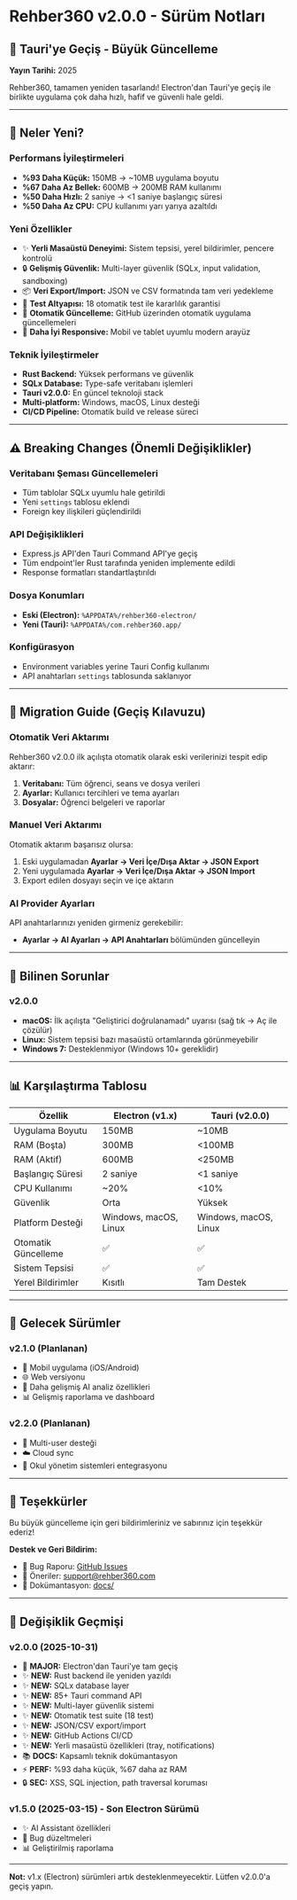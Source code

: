 # Rehber360 v2.0.0 - Sürüm Notları

## 🎉 Tauri'ye Geçiş - Büyük Güncelleme

**Yayın Tarihi:** 2025

Rehber360, tamamen yeniden tasarlandı! Electron'dan Tauri'ye geçiş ile birlikte uygulama çok daha hızlı, hafif ve güvenli hale geldi.

---

## 🚀 Neler Yeni?

### Performans İyileştirmeleri
- **%93 Daha Küçük:** 150MB → ~10MB uygulama boyutu
- **%67 Daha Az Bellek:** 600MB → 200MB RAM kullanımı
- **%50 Daha Hızlı:** 2 saniye → <1 saniye başlangıç süresi
- **%50 Daha Az CPU:** CPU kullanımı yarı yarıya azaltıldı

### Yeni Özellikler
- ✨ **Yerli Masaüstü Deneyimi:** Sistem tepsisi, yerel bildirimler, pencere kontrolü
- 🔒 **Gelişmiş Güvenlik:** Multi-layer güvenlik (SQLx, input validation, sandboxing)
- 📦 **Veri Export/Import:** JSON ve CSV formatında tam veri yedekleme
- 🧪 **Test Altyapısı:** 18 otomatik test ile kararlılık garantisi
- 🔄 **Otomatik Güncelleme:** GitHub üzerinden otomatik uygulama güncellemeleri
- 📱 **Daha İyi Responsive:** Mobil ve tablet uyumlu modern arayüz

### Teknik İyileştirmeler
- **Rust Backend:** Yüksek performans ve güvenlik
- **SQLx Database:** Type-safe veritabanı işlemleri
- **Tauri v2.0.0:** En güncel teknoloji stack
- **Multi-platform:** Windows, macOS, Linux desteği
- **CI/CD Pipeline:** Otomatik build ve release süreci

---

## ⚠️ Breaking Changes (Önemli Değişiklikler)

### Veritabanı Şeması Güncellemeleri
- Tüm tablolar SQLx uyumlu hale getirildi
- Yeni `settings` tablosu eklendi
- Foreign key ilişkileri güçlendirildi

### API Değişiklikleri
- Express.js API'den Tauri Command API'ye geçiş
- Tüm endpoint'ler Rust tarafında yeniden implemente edildi
- Response formatları standartlaştırıldı

### Dosya Konumları
- **Eski (Electron):** `%APPDATA%/rehber360-electron/`
- **Yeni (Tauri):** `%APPDATA%/com.rehber360.app/`

### Konfigürasyon
- Environment variables yerine Tauri Config kullanımı
- API anahtarları `settings` tablosunda saklanıyor

---

## 🔄 Migration Guide (Geçiş Kılavuzu)

### Otomatik Veri Aktarımı
Rehber360 v2.0.0 ilk açılışta otomatik olarak eski verilerinizi tespit edip aktarır:

1. **Veritabanı:** Tüm öğrenci, seans ve dosya verileri
2. **Ayarlar:** Kullanıcı tercihleri ve tema ayarları
3. **Dosyalar:** Öğrenci belgeleri ve raporlar

### Manuel Veri Aktarımı
Otomatik aktarım başarısız olursa:

1. Eski uygulamadan **Ayarlar → Veri İçe/Dışa Aktar → JSON Export**
2. Yeni uygulamada **Ayarlar → Veri İçe/Dışa Aktar → JSON Import**
3. Export edilen dosyayı seçin ve içe aktarın

### AI Provider Ayarları
API anahtarlarınızı yeniden girmeniz gerekebilir:
- **Ayarlar → AI Ayarları → API Anahtarları** bölümünden güncelleyin

---

## 🐛 Bilinen Sorunlar

### v2.0.0
- **macOS:** İlk açılışta "Geliştirici doğrulanamadı" uyarısı (sağ tık → Aç ile çözülür)
- **Linux:** Sistem tepsisi bazı masaüstü ortamlarında görünmeyebilir
- **Windows 7:** Desteklenmiyor (Windows 10+ gereklidir)

---

## 📊 Karşılaştırma Tablosu

| Özellik | Electron (v1.x) | Tauri (v2.0.0) |
|---------|----------------|----------------|
| Uygulama Boyutu | 150MB | ~10MB |
| RAM (Boşta) | 300MB | <100MB |
| RAM (Aktif) | 600MB | <250MB |
| Başlangıç Süresi | 2 saniye | <1 saniye |
| CPU Kullanımı | ~20% | <10% |
| Güvenlik | Orta | Yüksek |
| Platform Desteği | Windows, macOS, Linux | Windows, macOS, Linux |
| Otomatik Güncelleme | ✅ | ✅ |
| Sistem Tepsisi | ✅ | ✅ |
| Yerel Bildirimler | Kısıtlı | Tam Destek |

---

## 🎯 Gelecek Sürümler

### v2.1.0 (Planlanan)
- 📱 Mobil uygulama (iOS/Android)
- 🌐 Web versiyonu
- 🤖 Daha gelişmiş AI analiz özellikleri
- 📊 Gelişmiş raporlama ve dashboard

### v2.2.0 (Planlanan)
- 👥 Multi-user desteği
- ☁️ Cloud sync
- 🔗 Okul yönetim sistemleri entegrasyonu

---

## 🙏 Teşekkürler

Bu büyük güncelleme için geri bildirimleriniz ve sabırınız için teşekkür ederiz!

**Destek ve Geri Bildirim:**
- 🐛 Bug Raporu: [GitHub Issues](https://github.com/your-repo/rehber360/issues)
- 💬 Öneriler: support@rehber360.com
- 📖 Dokümantasyon: [docs/](./docs/)

---

## 📝 Değişiklik Geçmişi

### v2.0.0 (2025-10-31)
- 🎉 **MAJOR:** Electron'dan Tauri'ye tam geçiş
- ✨ **NEW:** Rust backend ile yeniden yazıldı
- ✨ **NEW:** SQLx database layer
- ✨ **NEW:** 85+ Tauri command API
- ✨ **NEW:** Multi-layer güvenlik sistemi
- ✨ **NEW:** Otomatik test suite (18 test)
- ✨ **NEW:** JSON/CSV export/import
- ✨ **NEW:** GitHub Actions CI/CD
- ✨ **NEW:** Yerli masaüstü özellikleri (tray, notifications)
- 📚 **DOCS:** Kapsamlı teknik dokümantasyon
- ⚡ **PERF:** %93 daha küçük, %67 daha az RAM
- 🔒 **SEC:** XSS, SQL injection, path traversal koruması

### v1.5.0 (2025-03-15) - Son Electron Sürümü
- ✨ AI Assistant özellikleri
- 🐛 Bug düzeltmeleri
- 📊 Geliştirilmiş raporlama

---

**Not:** v1.x (Electron) sürümleri artık desteklenmeyecektir. Lütfen v2.0.0'a geçiş yapın.
